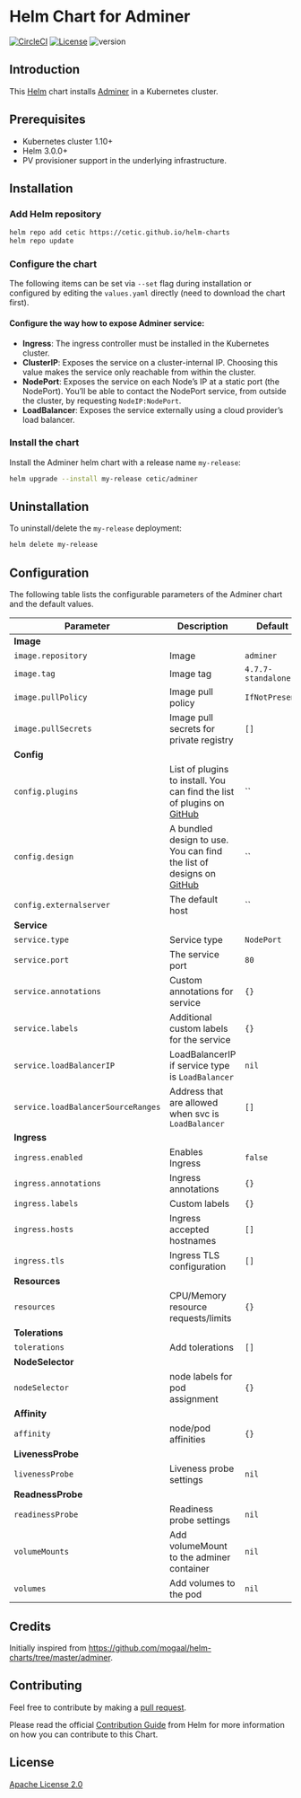 # Helm Chart for Adminer

[![CircleCI](https://circleci.com/gh/cetic/helm-adminer.svg?style=svg)](https://circleci.com/gh/cetic/helm-adminer/tree/master) [![License](https://img.shields.io/badge/License-Apache%202.0-blue.svg)](https://opensource.org/licenses/Apache-2.0) ![version](https://img.shields.io/github/tag/cetic/helm-adminer.svg?label=release)

## Introduction

This [Helm](https://github.com/kubernetes/helm) chart installs [Adminer](https://www.adminer.org) in a Kubernetes cluster.

## Prerequisites

- Kubernetes cluster 1.10+
- Helm 3.0.0+
- PV provisioner support in the underlying infrastructure.

## Installation

### Add Helm repository

```bash
helm repo add cetic https://cetic.github.io/helm-charts
helm repo update
```

### Configure the chart

The following items can be set via `--set` flag during installation or configured by editing the `values.yaml` directly (need to download the chart first).

#### Configure the way how to expose Adminer service:

- **Ingress**: The ingress controller must be installed in the Kubernetes cluster.
- **ClusterIP**: Exposes the service on a cluster-internal IP. Choosing this value makes the service only reachable from within the cluster.
- **NodePort**: Exposes the service on each Node’s IP at a static port (the NodePort). You’ll be able to contact the NodePort service, from outside the cluster, by requesting `NodeIP:NodePort`.
- **LoadBalancer**: Exposes the service externally using a cloud provider’s load balancer.

### Install the chart

Install the Adminer helm chart with a release name `my-release`:

```bash
helm upgrade --install my-release cetic/adminer
```

## Uninstallation

To uninstall/delete the `my-release` deployment:

```bash
helm delete my-release
```

## Configuration

The following table lists the configurable parameters of the Adminer chart and the default values.

| Parameter                         | Description                                                             | Default                     |
| --------------------------------- | ----------------------------------------------------------------------- | --------------------------- |
| **Image**                                                                                                                                 |
| `image.repository`                | Image                                                                   | `adminer`                   |
| `image.tag`                       | Image tag                                                               | `4.7.7-standalone`          |
| `image.pullPolicy`                | Image pull policy                                                       | `IfNotPresent`              |
| `image.pullSecrets`               | Image pull secrets for private registry                                 | `[]`              |
| **Config**                                                                                                                                |
| `config.plugins`                  | List of plugins to install. You can find the list of plugins on [GitHub](https://github.com/vrana/adminer/tree/master/plugins)| ``|
| `config.design`                   | A bundled design to use. You can find the list of designs on [GitHub](https://github.com/vrana/adminer/tree/master/designs)| ``|
| `config.externalserver`           | The default host                                                        | ``                          |
| **Service**                                                                                                                               |
| `service.type`                    | Service type                                                            | `NodePort`                  |
| `service.port`                    | The service port                                                        | `80`                        |
| `service.annotations`             | Custom annotations for service                                          | `{}`                        |
| `service.labels`                  | Additional custom labels for the service                                | `{}`                        |
| `service.loadBalancerIP`          | LoadBalancerIP if service type is `LoadBalancer`                        | `nil`                       |
| `service.loadBalancerSourceRanges`| Address that are allowed when svc is `LoadBalancer`                     | `[]`                        |
| **Ingress**                                                                                                                               |
| `ingress.enabled`                 | Enables Ingress                                                         | `false`                     |
| `ingress.annotations`             | Ingress annotations                                                     | `{}`                        |
| `ingress.labels`                  | Custom labels                                                           | `{}`                        |
| `ingress.hosts`                   | Ingress accepted hostnames                                              | `[]`                        |
| `ingress.tls`                     | Ingress TLS configuration                                               | `[]`                        |
| **Resources**                                                                                                                             |
| `resources`                       | CPU/Memory resource requests/limits                                     | `{}`                        |
| **Tolerations**                                                                                                                           |
| `tolerations`                     | Add tolerations                                                         | `[]`                        |
| **NodeSelector**                                                                                                                          |
| `nodeSelector`                    | node labels for pod assignment                                          | `{}`                        |
| **Affinity**                                                                                                                              |
| `affinity`                        | node/pod affinities                                                     | `{}`                        |
| **LivenessProbe**                                                                                                                         |
| `livenessProbe`                   | Liveness probe settings                                                 | `nil`                       |
| **ReadnessProbe**                                                                                                                         |
| `readinessProbe`                  | Readiness probe settings                                                | `nil`                       |
| `volumeMounts`                    | Add volumeMount to the adminer container                                | `nil`                       |
| `volumes`                         | Add volumes to the pod                                                  | `nil`                       |

## Credits

Initially inspired from https://github.com/mogaal/helm-charts/tree/master/adminer.

## Contributing

Feel free to contribute by making a [pull request](https://github.com/cetic/helm-adminer/pull/new/master).

Please read the official [Contribution Guide](https://github.com/helm/charts/blob/master/CONTRIBUTING.md) from Helm for more information on how you can contribute to this Chart.

## License

[Apache License 2.0](/LICENSE.md)

